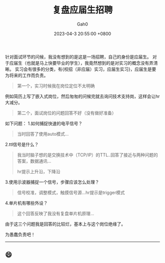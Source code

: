 ﻿---
title: 复盘应届生招聘
author: Gah0
date: 2023-04-3 20:55:00 +0800
categories: [Blog]
tags: [post]
pin: false
---

针对面试环节的问候，我没有想到的是这是一场招聘，自己的身份是应届生。
对于应届生（也就是马上快要毕业的学生），我竟然想到的是对实习的概念没有弄清晰。
实习会有很多的分类，有{校招（非应届）实习，应届生实习}，应届生是要为将来的工作而负责。

> 第一个，实习时候我在岗位定位不太明确

例如简历上写了嵌入式岗位，然后匆匆的问候完就去询问技术支持岗，这样会让hr大减分。

> 第二个，面试岗位的问题回答不好（没有做好准备）

如下问题：
1.如何捕捉快速的电平信号？

> 当时回答了使用auto模式…

2.ttl信号是什么？

> 我当时脑子想的是交换技术中（TCP/IP）的TTL..回答了接近与两种问题的答案，数据通讯...
>
> hr提示上升沿，下降沿

3.使用示波器捕捉一个信号，步骤应该怎么处理？

> 信号校准，调整模式，触摸信号源…hr提示是trigger模式

4.单片机有哪些外设？

> 这个回答反映了我没有复盘单片机原理…

由于这三个问题我是回答的比较烂，基本上与这个岗位绝缘了。

为愚蠢负责吧！

----
:smile:
----
